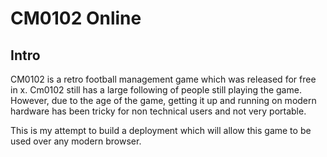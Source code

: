 # CM0102 Online

## Intro

CM0102 is a retro football management game which was released for free in x. Cm0102 still has a large following of people still playing the game. However, due to the age of the game, getting it up and running on modern hardware has been tricky for non technical users and not very portable. 

This is my attempt to build a deployment which will allow this game to be used over any modern browser. 